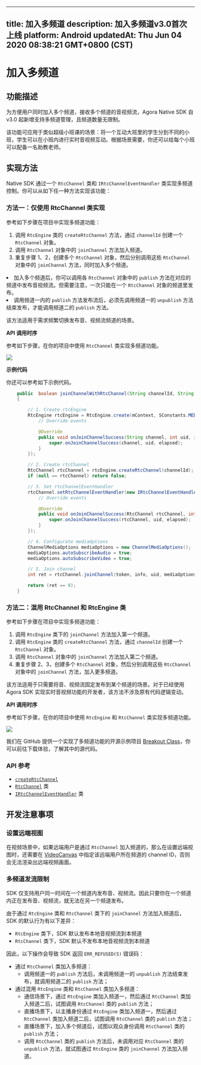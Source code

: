 
---
title: 加入多频道
description: 加入多频道v3.0首次上线
platform: Android
updatedAt: Thu Jun 04 2020 08:38:21 GMT+0800 (CST)
---
# 加入多频道
## 功能描述

为方便用户同时加入多个频道，接收多个频道的音视频流，Agora Native SDK 自 v3.0 起新增支持多频道管理，且频道数量无限制。

该功能可应用于类似超级小班课的场景：将一个互动大班里的学生分到不同的小班，学生可以在小班内进行实时音视频互动。根据场景需要，你还可以给每个小班可以配备一名助教老师。

## 实现方法
Native SDK 通过一个 `RtcChannel` 类和 `IRtcChannelEventHandler` 类实现多频道控制。你可以从如下任一种方法实现该功能：

### 方法一：仅使用 RtcChannel 类实现

参考如下步骤在项目中实现多频道功能：

1. 调用 `RtcEngine` 类的 `createRtcChannel` 方法，通过 `channelId` 创建一个 `RtcChannel` 对象。
2. 调用 `RtcChannel` 对象中的 `joinChannel` 方法加入频道。
3. 重复步骤 1、2，创建多个 `RtcChannel` 对象，然后分别调用这些 `RtcChannel` 对象中的 `joinChannel` 方法，同时加入多个频道。

<div class="alert note">
	<li>加入多个频道后，你可以调用各 <code>RtcChannel</code> 对象中的 <code>publish</code> 方法在对应的频道中发布音视频流。但需要注意，一次只能在一个 <code>RtcChannel</code> 对象的频道里发布。
	<li>调用频道一内的 <code>publish</code> 方法发布流后，必须先调用频道一的 <code>unpublish</code> 方法结束发布，才能调用频道二的 <code>publish</code> 方法。</div>

该方法适用于需求频繁切换发布音、视频流频道的场景。

**API 调用时序**

参考如下步骤，在你的项目中使用 `RtcChannel` 类实现多频道功能。

![](https://web-cdn.agora.io/docs-files/1575868780563)

**示例代码**

你还可以参考如下示例代码。

```Java
    public  boolean joinChannelWithRtcChannel(String channelId, String token, String info, int uid)
    {

        // 1. Create rtcEngine
        RtcEngine rtcEngine = RtcEngine.create(mContext, SConstants.MEDIA_APP_ID, new IRtcEngineEventHandler() {
            // Override events

            @Override
            public void onJoinChannelSuccess(String channel, int uid, int elapsed) {
                super.onJoinChannelSuccess(channel, uid, elapsed);
            }
        });

        // 2. Create rtcChannel
        RtcChannel rtcChannel = rtcEngine.createRtcChannel(channelId);
        if (null == rtcChannel) return false;

        // 3. Set rtcChannelEventHandler
        rtcChannel.setRtcChannelEventHandler(new IRtcChannelEventHandler() {
            // Override events

            @Override
            public void onJoinChannelSuccess(RtcChannel rtcChannel, int uid, int elapsed) {
                super.onJoinChannelSuccess(rtcChannel, uid, elapsed);
            }
        });

        // 4. Configurate mediaOptions
        ChannelMediaOptions mediaOptions = new ChannelMediaOptions();
        mediaOptions.autoSubscribeAudio = true;
        mediaOptions.autoSubscribeVideo = true;

        // 5. Join channel
        int ret = rtcChannel.joinChannel(token, info, uid, mediaOptions);

        return (ret == 0);
    }
```

### 方法二：混用 RtcChannel 和 RtcEngine 类

参考如下步骤在项目中实现多频道功能：

1. 调用 `RtcEngine` 类下的 `joinChannel` 方法加入第一个频道。
2. 调用 `RtcEngine` 类的 `createRtcChannel` 方法，通过 `channelId` 创建一个 `RtcChannel` 对象。
3. 调用 `RtcChannel` 对象中的 `joinChannel` 方法加入第二个频道。
4. 重复步骤 2、3，创建多个 `RtcChannel` 对象，然后分别调用这些 `RtcChannel` 对象中的 `joinChannel` 方法，加入更多频道。

该方法适用于只需要将音、视频流固定发布到某个频道的场景。对于已经使用 Agora SDK 实现实时音视频功能的开发者，该方法不涉及原有代码逻辑变动。

**API 调用时序**

参考如下步骤，在你的项目中使用 `RtcEngine` 和 `RtcChannel` 类实现多频道功能。

![](https://web-cdn.agora.io/docs-files/1575868802804)

我们在 GitHub 提供一个实现了多频道功能的开源示例项目 [Breakout Class](https://github.com/AgoraIO-Usecase/Breakout-Class/tree/master/breakout-android)，你可以前往下载体验，了解其中的源代码。

### API 参考

- [`createRtcChannel`](https://docs.agora.io/cn/Voice/API%20Reference/java/classio_1_1agora_1_1rtc_1_1_rtc_engine.html#a9eb0770851a8ba489564f72f9b280bca)
- [`RtcChannel`](https://docs.agora.io/cn/Voice/API%20Reference/java/classio_1_1agora_1_1rtc_1_1_rtc_channel.html) 类
- [`IRtcChannelEventHandler`](https://docs.agora.io/cn/Voice/API%20Reference/java/classio_1_1agora_1_1rtc_1_1_i_rtc_channel_event_handler.html) 类

## 开发注意事项

### 设置远端视图

在视频场景中，如果远端用户是通过 `RtcChannel` 加入频道的，那么在设置远端视图时，还需要在 [VideoCanvas](https://docs.agora.io/cn/Voice/API%20Reference/java/v3.0.0/classio_1_1agora_1_1rtc_1_1video_1_1_video_canvas.html)  中指定该远端用户所在频道的 channel ID，否则会无法渲染出远端视频画面。

### 多频道发流限制

SDK 仅支持用户同一时间在一个频道内发布音、视频流。因此只要你在一个频道内正在发布音、视频流，就无法在另一个频道发布。

由于通过 `RtcEngine` 类和 `RtcChannel` 类下的 `joinChannel` 方法加入频道后，SDK 的默认行为有以下差异：

- `RtcEngine` 类下，SDK 默认发布本地音视频流到本频道
- `RtcChannel` 类下，SDK 默认不发布本地音视频流到本频道

因此，以下操作会导致 SDK 返回 `ERR_REFUSED(5)` 错误码：

- 通过 `RtcChannel` 类加入多频道：
  - 调用频道一的 `publish` 方法后，未调用频道一的 `unpublish` 方法结束发布，就调用频道二的 `publish` 方法；
- 通过混用 `RtcEngine` 类和 `RtcChannel` 类加入多频道：
  - 通信场景下，通过 `RtcEngine` 类加入频道一，然后通过 `RtcChannel` 类加入频道二后，试图调用 `RtcChannel` 类的 `publish` 方法；
  - 直播场景下，以主播身份通过 `RtcEngine` 类加入频道一，然后通过 `RtcChannel` 类加入频道二后，试图调用 `RtcChannel` 类的 `publish` 方法；
  - 直播场景下，加入多个频道后，试图以观众身份调用 `RtcChannel` 类的 `publish` 方法；
  - 调用 `RtcChannel` 类的 `publish` 方法后，未调用对应 `RtcChannel` 类的 `unpublish` 方法，就试图通过 `RtcEngine` 类的 `joinChannel` 方法加入频道。



